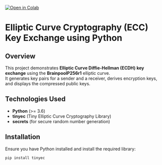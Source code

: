 [![Open in Colab](https://colab.research.google.com/assets/colab-badge.svg)](https://colab.research.google.com/drive/1CuYHhilhSZwQIyeoiIcPONLRO1evz3qg?usp=sharing)


# **Elliptic Curve Cryptography (ECC) Key Exchange using Python**

## **Overview**
This project demonstrates **Elliptic Curve Diffie-Hellman (ECDH) key exchange** using the **BrainpoolP256r1** elliptic curve.  
It generates key pairs for a sender and a receiver, derives encryption keys, and displays the compressed public keys.

## **Technologies Used**
- **Python** (>= 3.6)
- **tinyec** (Tiny Elliptic Curve Cryptography Library)
- **secrets** (for secure random number generation)

## **Installation**
Ensure you have Python installed and install the required library:

```bash
pip install tinyec

